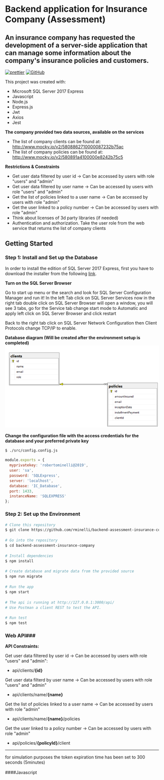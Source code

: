 # Backend application for Insurance Company (Assessment)
## An insurance company has requested the development of a server-side application that can manage some information about the company's insurance policies and customers.

[![prettier](https://img.shields.io/badge/styled%20with-prettier-ff69b4.svg)](https://github.com/prettier/prettier)
[![GitHub](https://img.shields.io/github/license/mtxr/vscode-sqltools?style=flat-square)](https://github.com/rminelli/backend-assessment-insurance-company/blob/master/LICENSE)

This project was created with:

- Microsoft SQL Server 2017 Express 
- Javascript 
- Node.js
- Express.js
- Jwt
- Axios
- Jest

**The company provided two data sources, available on the services**
* The list of company clients can be found at: http://www.mocky.io/v2/5808862710000087232b75ac
* The list of company policies can be found at: http://www.mocky.io/v2/580891a4100000e8242b75c5

**Restrictions & Constraints**
* Get user data filtered by user id -> Can be accessed by users with role "users" and "admin"
* Get user data filtered by user name -> Can be accessed by users with role "users" and "admin"
* Get the list of policies linked to a user name -> Can be accessed by users with role "admin"
* Get the user linked to a policy number -> Can be accessed by users with role "admin"
* Think about licenses of 3d party libraries (if needed)
* Authentication and authorization. Take the user role from the web service that returns the list of company clients 

## Getting Started
### Step 1: Install and Set up the Database
In order to install the edition of SQL Server 2017 Express, first you have to download the installer from the following [link](https://www.microsoft.com/pt-br/sql-server/sql-server-downloads).

**Turn on the SQL Server Browser**

Go to start up menu or the search and look for SQL Server Configuration Manager and run it! 
In the left Tab click on SQL Server Services now in the right tab double click on SQL Server Browser
will open a window, you will see 3 tabs, go for the Service tab change start mode to Automatic and apply
left click on SQL Server Browser and click restart

Back to the right tab click on SQL Server Network Configuration then Client Protocols change TCP/IP to enable.

**Database diagram (Will be created after the environment setup is completed)**
![](./docs/db.png)

**Change the configuration file with the access credentials for the database and your preferred private key**
```bash
$ ./src/config.config.js
```
```javascript
module.exports = {
  myprivatekey: 'robertominelli@2019',
  user: 'sa',
  password: 'SQLExpress',
  server: 'localhost',
  database: 'IC_Database',
  port: 1433,
  instanceName: 'SQLEXPRESS'
};
```

### Step 2: Set up the Environment
```bash
# Clone this repository
$ git clone https://github.com/rminelli/backend-assessment-insurance-company

# Go into the repository
$ cd backend-assessment-insurance-company

# Install dependencies
$ npm install

# Create database and migrate data from the provided source
$ npm run migrate

# Run the app
$ npm start

# The api is running at http://127.0.0.1:3000/api/
# Use Postman a client REST to test the API. 

# Run test
$ npm test

```


### Web API###
**API Constraints:**

Get user data filtered by user id -> Can be accessed by users with role "users" and "admin":

* api/clients/**{id}**


Get user data filterd by user name -> Can be accessed by users with role "users" and "admin"

* api/clients/name/**{name}**


Get the list of policies linked to a user name -> Can be accessed by users with role "admin"

* api/clients/name/**{name}**/policies


Get the user linked to a policy number -> Can be accessed by users with role "admin"

* api/policies/**{policyId}**/client

***






for simulation purposes the token expiration time has been set to 300 seconds (5minutes)


####Javascript　

